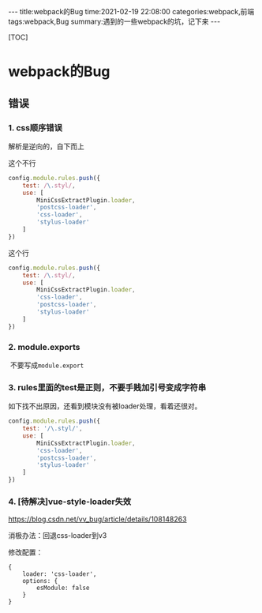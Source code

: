\-\-\-
title:webpack的Bug
time:2021-02-19 22:08:00
categories:webpack,前端
tags:webpack,Bug
summary:遇到的一些webpack的坑，记下来
\-\-\-

[TOC]

# webpack的Bug

## 错误

### 1. css顺序错误

解析是逆向的，自下而上

这个不行

```js
config.module.rules.push({
    test: /\.styl/,
    use: [
        MiniCssExtractPlugin.loader,
        'postcss-loader',
        'css-loader',
        'stylus-loader'
    ]
})
```

这个行

```js
config.module.rules.push({
    test: /\.styl/,
    use: [
        MiniCssExtractPlugin.loader,
        'css-loader',
        'postcss-loader',
        'stylus-loader'
    ]
})
```

### 2. module.exports

​	不要写成`module.export`

### 3. rules里面的test是正则，不要手贱加引号变成字符串

如下找不出原因，还看到模块没有被loader处理，看着还很对。

```js
config.module.rules.push({
    test: '/\.styl/',
    use: [
        MiniCssExtractPlugin.loader,
        'css-loader',
        'postcss-loader',
        'stylus-loader'
    ]
})
```

### 4. [待解决]vue-style-loader失效

https://blog.csdn.net/vv_bug/article/details/108148263

消极办法：回退css-loader到v3

修改配置：

```
{
    loader: 'css-loader',
    options: {
        esModule: false
    }
}
```